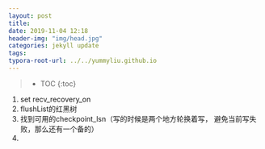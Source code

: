 ```yaml
---
layout: post
title: 
date: 2019-11-04 12:18
header-img: "img/head.jpg"
categories: jekyll update
tags:
typora-root-url: ../../yummyliu.github.io
---
```

> * TOC
{:toc}



1. set recv_recovery_on
2. flushList的红黑树
3. 找到可用的checkpoint_lsn（写的时候是两个地方轮换着写， 避免当前写失败，那么还有一个备的）
4. 